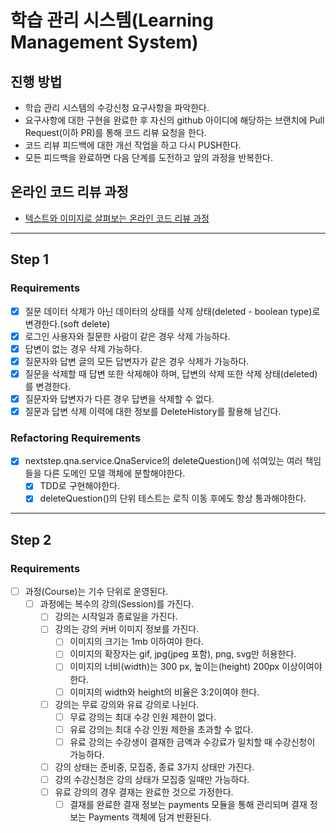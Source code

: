 # 학습 관리 시스템(Learning Management System)
## 진행 방법
* 학습 관리 시스템의 수강신청 요구사항을 파악한다.
* 요구사항에 대한 구현을 완료한 후 자신의 github 아이디에 해당하는 브랜치에 Pull Request(이하 PR)를 통해 코드 리뷰 요청을 한다.
* 코드 리뷰 피드백에 대한 개선 작업을 하고 다시 PUSH한다.
* 모든 피드백을 완료하면 다음 단계를 도전하고 앞의 과정을 반복한다.

## 온라인 코드 리뷰 과정
* [텍스트와 이미지로 살펴보는 온라인 코드 리뷰 과정](https://github.com/next-step/nextstep-docs/tree/master/codereview)

----

## Step 1
### Requirements

- [x] 질문 데이터 삭제가 아닌 데이터의 상태를 삭제 상태(deleted - boolean type)로 변경한다.(soft delete)
- [x] 로그인 사용자와 질문한 사람이 같은 경우 삭제 가능하다.
- [x] 답변이 없는 경우 삭제 가능하다.
- [x] 질문자와 답변 글의 모든 답변자가 같은 경우 삭제가 가능하다.
- [x] 질문을 삭제할 때 답변 또한 삭제해야 하며, 답변의 삭제 또한 삭제 상태(deleted)를 변경한다.
- [x] 질문자와 답변자가 다른 경우 답변을 삭제할 수 없다.
- [x] 질문과 답변 삭제 이력에 대한 정보를 DeleteHistory를 활용해 남긴다.

### Refactoring Requirements

- [x] nextstep.qna.service.QnaService의 deleteQuestion()에 섞여있는 여러 책임들을 다른 도메인 모델 객체에 분할해야한다.
  - [x] TDD로 구현해야한다.
  - [x] deleteQuestion()의 단위 테스트는 로직 이동 후에도 항상 통과해야한다.

----

## Step 2
### Requirements

- [ ] 과정(Course)는 기수 단위로 운영된다.
  - [ ] 과정에는 복수의 강의(Session)를 가진다.
    - [ ] 강의는 시작일과 종료일을 가진다.
    - [ ] 강의는 강의 커버 이미지 정보를 가진다.
      - [ ] 이미지의 크기는 1mb 이하여야 한다.
      - [ ] 이미지의 확장자는 gif, jpg(jpeg 포함), png, svg만 허용한다.
      - [ ] 이미지의 너비(width)는 300 px, 높이는(height) 200px 이상이여야 한다.
      - [ ] 이미지의 width와 height의 비율은 3:2이여야 한다.
    - [ ] 강의는 무료 강의와 유료 강의로 나뉜다.
      - [ ] 무료 강의는 최대 수강 인원 제한이 없다.
      - [ ] 유료 강의는 최대 수강 인원 제한을 초과할 수 없다.
      - [ ] 유료 강의는 수강생이 결재한 금액과 수강료가 일치할 때 수강신청이 가능하다.
    - [ ] 강의 상태는 준비중, 모집중, 종료 3가지 상태만 가진다.
    - [ ] 강의 수강신청은 강의 상태가 모집중 일때만 가능하다.
    - [ ] 유료 강의의 경우 결재는 완료한 것으로 가정한다.
      - [ ] 결재를 완료한 결재 정보는 payments 모듈을 통해 관리되며 결재 정보는 Payments 객체에 담겨 반환된다.